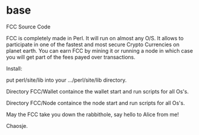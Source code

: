 # base
FCC Source Code

FCC is completely made in Perl. It will run on almost any O/S.
It allows to participate in one of the fastest and most secure Crypto Currencies on planet earth.
You can earn FCC by mining it or running a node in which case you will get part of the fees payed over transactions.

Install:

put perl/site/lib into your .../perl/site/lib directory.

Directory FCC/Wallet containce the wallet start and run scripts for all Os's.

Directory FCC/Node containce the node start and run scripts for all Os's.

May the FCC take you down the rabbithole, say hello to Alice from me!

Chaosje.
